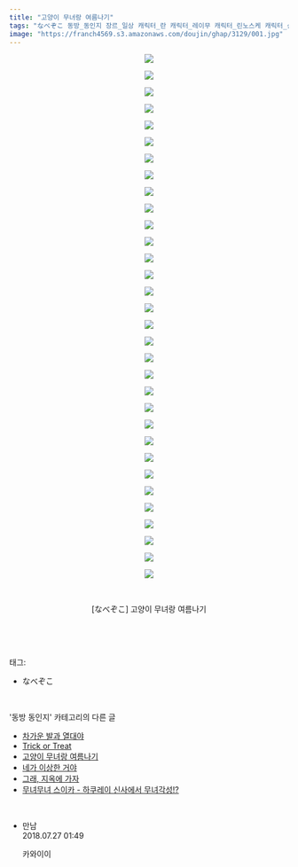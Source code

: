 ```yaml
---
title: "고양이 무녀랑 여름나기"
tags: "なべぞこ 동방_동인지 장르_일상 캐릭터_란 캐릭터_레이무 캐릭터_린노스케 캐릭터_신묘마루 캐릭터_유카리 캐릭터_첸"
image: "https://franch4569.s3.amazonaws.com/doujin/ghap/3129/001.jpg"
---
```

<div class="article">
<p style="text-align: center; clear: none; float: none;"><img src="{{ site.imgserver2 }}/ghap/3129/001.jpg"/></p>
<p style="text-align: center; clear: none; float: none;"><img src="{{ site.imgserver2 }}/ghap/3129/002.jpg"/></p>
<p style="text-align: center; clear: none; float: none;"><img src="{{ site.imgserver2 }}/ghap/3129/003.jpg"/></p>
<p style="text-align: center; clear: none; float: none;"><img src="{{ site.imgserver2 }}/ghap/3129/004.jpg"/></p>
<p style="text-align: center; clear: none; float: none;"><img src="{{ site.imgserver2 }}/ghap/3129/005.jpg"/></p>
<p style="text-align: center; clear: none; float: none;"><img src="{{ site.imgserver2 }}/ghap/3129/006.jpg"/></p>
<p style="text-align: center; clear: none; float: none;"><img src="{{ site.imgserver2 }}/ghap/3129/007.jpg"/></p>
<p style="text-align: center; clear: none; float: none;"><img src="{{ site.imgserver2 }}/ghap/3129/008.jpg"/></p>
<p style="text-align: center; clear: none; float: none;"><img src="{{ site.imgserver2 }}/ghap/3129/009.jpg"/></p>
<p style="text-align: center; clear: none; float: none;"><img src="{{ site.imgserver2 }}/ghap/3129/010.jpg"/></p>
<p style="text-align: center; clear: none; float: none;"><img src="{{ site.imgserver2 }}/ghap/3129/011.jpg"/></p>
<p style="text-align: center; clear: none; float: none;"><img src="{{ site.imgserver2 }}/ghap/3129/012.jpg"/></p>
<p style="text-align: center; clear: none; float: none;"><img src="{{ site.imgserver2 }}/ghap/3129/013.jpg"/></p>
<p style="text-align: center; clear: none; float: none;"><img src="{{ site.imgserver2 }}/ghap/3129/014.jpg"/></p>
<p style="text-align: center; clear: none; float: none;"><img src="{{ site.imgserver2 }}/ghap/3129/015.jpg"/></p>
<p style="text-align: center; clear: none; float: none;"><img src="{{ site.imgserver2 }}/ghap/3129/016.jpg"/></p>
<p style="text-align: center; clear: none; float: none;"><img src="{{ site.imgserver2 }}/ghap/3129/017.jpg"/></p>
<p style="text-align: center; clear: none; float: none;"><img src="{{ site.imgserver2 }}/ghap/3129/018.jpg"/></p>
<p style="text-align: center; clear: none; float: none;"><img src="{{ site.imgserver2 }}/ghap/3129/019.jpg"/></p>
<p style="text-align: center; clear: none; float: none;"><img src="{{ site.imgserver2 }}/ghap/3129/020.jpg"/></p>
<p style="text-align: center; clear: none; float: none;"><img src="{{ site.imgserver2 }}/ghap/3129/021.jpg"/></p>
<p style="text-align: center; clear: none; float: none;"><img src="{{ site.imgserver2 }}/ghap/3129/022.jpg"/></p>
<p style="text-align: center; clear: none; float: none;"><img src="{{ site.imgserver2 }}/ghap/3129/023.jpg"/></p>
<p style="text-align: center; clear: none; float: none;"><img src="{{ site.imgserver2 }}/ghap/3129/024.jpg"/></p>
<p style="text-align: center; clear: none; float: none;"><img src="{{ site.imgserver2 }}/ghap/3129/025.jpg"/></p>
<p style="text-align: center; clear: none; float: none;"><img src="{{ site.imgserver2 }}/ghap/3129/026.jpg"/></p>
<p style="text-align: center; clear: none; float: none;"><img src="{{ site.imgserver2 }}/ghap/3129/027.jpg"/></p>
<p style="text-align: center; clear: none; float: none;"><img src="{{ site.imgserver2 }}/ghap/3129/028.jpg"/></p>
<p style="text-align: center; clear: none; float: none;"><img src="{{ site.imgserver2 }}/ghap/3129/029.jpg"/></p>
<p style="text-align: center; clear: none; float: none;"><img src="{{ site.imgserver2 }}/ghap/3129/030.jpg"/></p>
<p style="text-align: center; clear: none; float: none;"><img src="{{ site.imgserver2 }}/ghap/3129/031.jpg"/></p>
<p style="text-align: center; clear: none; float: none;"><img src="{{ site.imgserver2 }}/ghap/3129/032.jpg"/></p>
<p style="text-align: center; clear: none; float: none;"><br/></p>
<p style="text-align: center; clear: none; float: none;">[なべぞこ] 고양이 무녀랑 여름나기</p>
<p><br/></p>
</div><br/>
<div class="tagTrail">
<p>태그: </p>
<ul>
<li>なべぞこ</li>
</ul>
</div><br/>
<div class="another">
<p>'동방 동인지' 카테고리의 다른 글</p>
<ul>
<li><a href="/ghap_3131">차가운 발과 열대야</a></li>
<li><a href="/ghap_3130">Trick or Treat</a></li>
<li><a href="/ghap_3129">고양이 무녀랑 여름나기</a></li>
<li><a href="/ghap_3128">네가 이상한 거야</a></li>
<li><a href="/ghap_3116">그래, 지옥에 가자</a></li>
<li><a href="/ghap_3115">무녀무녀 스이카 - 하쿠레이 신사에서 무녀각성!?</a></li>
</ul>
</div><br/>
<div class="cb_module cb_fluid">
<div class="cb_wrt cb_profile">
<div class="comment">
<ul>
<li class="cb_thumb_off" id="comment15294498">
<div class="cb_comment_area">
<div class="cb_info_area">
<div class="cb_section">
<span class="cb_nick_name">만남</span>
</div>
<div class="cb_section">
<span class="cb_date">2018.07.27 01:49 </span>
</div>
</div>
<div class="cb_dsc_comment">
<p class="cb_dsc">
											카와이이
										</p>
</div>
</div></li>
</ul>
</div>
</div><!-- commentList close -->
</div><br/>
